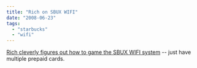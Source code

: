 ```yaml
---
title: "Rich on SBUX WIFI"
date: "2008-06-23"
tags: 
  - "starbucks"
  - "wifi"
---
```


[Rich cleverly figures out how to game the SBUX WIFI system](http://www.tongfamily.com/2008/06/starbucks-and-att-offer-up/) -- just have multiple prepaid cards.
